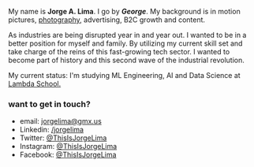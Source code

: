 
My name is **Jorge A. Lima**. I go by ***George***. My background is in motion pictures, [photography](https://jrgl.im), advertising, B2C growth and content.

As industries are being disrupted year in and year out. I wanted to be in a better position for myself and family. By utilizing my current skill set and take charge of the reins of this fast-growing tech sector. I wanted to become part of history and this second wave of the industrial revolution.

My current status: I'm studying ML Engineering, AI and Data Science at [Lambda School.](https://lambdaschool.com/)

### want to get in touch?

*   email: jorgelima@gmx.us
*   Linkedin: [/jorgelima](https://linkedin.com/in/jorgelima)
*   Twitter: [@ThisIsJorgeLima](http://twitter.com/thisisjorgelima)
*   Instagram: [@ThisIsJorgeLima](https://www.instagram.com/thisisjorgelima/)
*   Facebook: [@ThisIsJorgeLima](https://www.facebook.com/ThisIsJorgeLima/)



